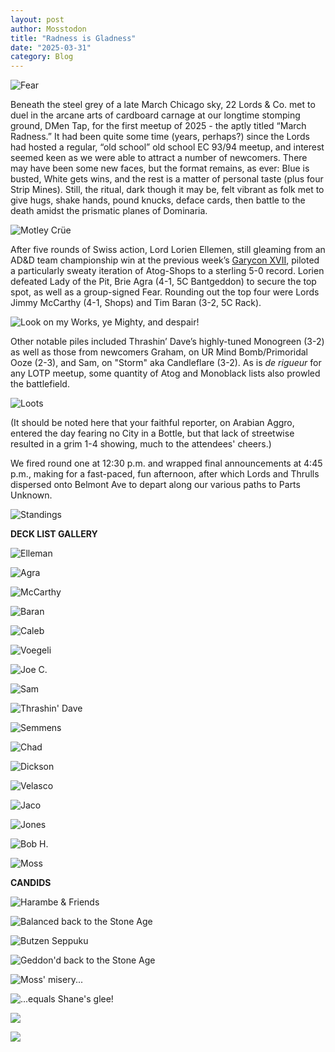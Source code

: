 ```yaml
---
layout: post
author: Mosstodon
title: "Radness is Gladness"
date: "2025-03-31"
category: Blog
---
```


![Fear](/assets/images/banners/fear.jpg)

Beneath the steel grey of a late March Chicago sky, 22 Lords & Co. met to duel in the arcane arts of cardboard carnage at our longtime stomping ground, DMen Tap, for the first meetup of 2025 - the aptly titled “March Radness.” It had been quite some time (years, perhaps?) since the Lords had hosted a regular, “old school” old school EC 93/94 meetup, and interest seemed keen as we were able to attract a number of newcomers. There may have been some new faces, but the format remains, as ever: Blue is busted, White gets wins, and the rest is a matter of personal taste (plus four Strip Mines). Still, the ritual, dark though it may be, felt vibrant as folk met to give hugs, shake hands, pound knucks, deface cards, then battle to the death amidst the prismatic planes of Dominaria.

![Motley Crüe](/assets/images/marchradness/marchradnesscandids/crew.jpg)

After five rounds of Swiss action, Lord Lorien Ellemen, still gleaming from an AD&D team championship win at the previous week’s [Garycon XVII](https://lordsofthepit.com/2025/03/28/gary-con-there-and-back-again/), piloted a particularly sweaty iteration of Atog-Shops to a sterling 5-0 record. Lorien defeated Lady of the Pit, Brie Agra (4-1, 5C Bantgeddon) to secure the top spot, as well as a group-signed Fear. Rounding out the top four were Lords Jimmy McCarthy (4-1, Shops) and Tim Baran (3-2, 5C Rack).

![Look on my Works, ye Mighty, and despair!](/assets/images/marchradness/marchradnesscandids/sweathog.jpg)

Other notable piles included Thrashin’ Dave’s highly-tuned Monogreen (3-2) as well as those from newcomers Graham, on UR Mind Bomb/Primoridal Ooze (2-3), and Sam, on "Storm" aka Candleflare (3-2). As is *de rigueur* for any LOTP meetup, some quantity of Atog and Monoblack lists also prowled the battlefield.

![Loots](/assets/images/marchradness/marchradnesscandids/signedloots.jpg)

(It should be noted here that your faithful reporter, on Arabian Aggro, entered the day fearing no City in a Bottle, but that lack of streetwise resulted in a grim 1-4 showing, much to the attendees' cheers.)

We fired round one at 12:30 p.m. and wrapped final announcements at 4:45 p.m., making for a fast-paced, fun afternoon, after which Lords and Thrulls dispersed onto Belmont Ave to depart along our various paths to Parts Unknown.

![Standings](/assets/images/marchradness/marchradnesscandids/standings.jpg)

**DECK LIST GALLERY**

![Elleman](/assets/images/marchradness/marchradnesscandids/01elleman.jpg)

![Agra](/assets/images/marchradness/marchradnesscandids/02agra.jpg)

![McCarthy](/assets/images/marchradness/marchradnesscandids/03mccarthy.jpg)

![Baran](/assets/images/marchradness/marchradnesscandids/04baran.png)

![Caleb](/assets/images/marchradness/marchradnesscandids/05caleb.jpg)

![Voegeli](/assets/images/marchradness/marchradnesscandids/06voegeli.jpg)

![Joe C.](/assets/images/marchradness/marchradnesscandids/07joec.jpg)

![Sam](/assets/images/marchradness/marchradnesscandids/09sam.jpg)

![Thrashin' Dave](/assets/images/marchradness/marchradnesscandids/10thrashindave.jpg)

![Semmens](/assets/images/marchradness/marchradnesscandids/13semmens.jpg)

![Chad](/assets/images/marchradness/marchradnesscandids/14chad.png)

![Dickson](/assets/images/marchradness/marchradnesscandids/15dickson.jpg)

![Velasco](/assets/images/marchradness/marchradnesscandids/16velasco.jpg)

![Jaco](/assets/images/marchradness/marchradnesscandids/18jaco.jpg)

![Jones](/assets/images/marchradness/marchradnesscandids/19jones.jpg)

![Bob H.](/assets/images/marchradness/marchradnesscandids/20bobh.png)

![Moss](/assets/images/marchradness/marchradnesscandids/21moss.jpg)

**CANDIDS**

![Harambe & Friends](/assets/images/marchradness/marchradnesscandids/arabians.jpg)

![Balanced back to the Stone Age](/assets/images/marchradness/marchradnesscandids/balancestoneage.jpg)

![Butzen Seppuku](/assets/images/marchradness/marchradnesscandids/butzenseppuku.jpg)

![Geddon'd back to the Stone Age](/assets/images/marchradness/marchradnesscandids/geddonstoneage.jpg)

![Moss' misery...](/assets/images/marchradness/marchradnesscandids/mossballed.jpg)

![...equals Shane's glee!](/assets/images/marchradness/marchradnesscandids/shaneglee.jpg)

![](/assets/images/marchradness/marchradnesscandids/lootshamms.jpg)

![](/assets/images/lotpmarchradness25.jpg)
